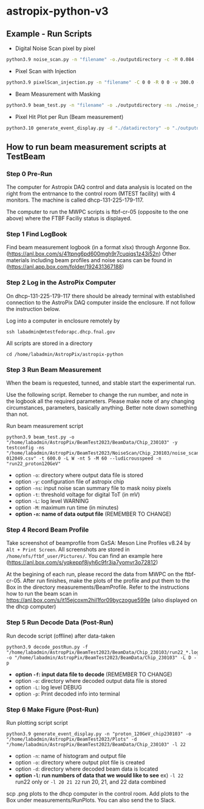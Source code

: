# astropix-python-v3

Example - Run Scripts
---------------------
  - Digital Noise Scan pixel by pixel
```bash
python3.9 noise_scan.py -n "filename" -o./outputdirectory -c -M 0.084 -t 400.0 -C 0 34 -R 0 34
```

  - Pixel Scan with Injection
```bash
python3.9 pixelScan_injection.py -n "filename" -C 0 0 -R 0 0 -v 300.0 -t 400.0
```

  - Beam Measurement with Masking
```bash
python3.9 beam_test.py -n "filename" -o ./outputdirectory -ns ./noise_scan.csv -c -t 200.0 -L W
```

  - Pixel Hit Plot per Run (Beam measurement)
```bash
python3.10 generate_event_display.py -d "./datadirectory" -o "./outputdirectory" -l 1
```

## How to run beam measurement scripts at TestBeam

### Step 0 Pre-Run
The computer for Astropix DAQ control and data analysis is located on the right from the entrnance to the control room (MTEST facility) with 4 monitors. The machine is called dhcp-131-225-179-117. 

The computer to run the MWPC scripts is ftbf-cr-05 (opposite to the one above) where the FTBF Faciliy status is displayed.  

### Step 1 Find LogBook
Find beam measurement logbook (in a format xlsx) through Argonne Box. (https://anl.box.com/s/41tpng6pd600mgh9r7cuqiqs1z43i52n)
Other materials including beam profiles and noise scans can be found in (https://anl.app.box.com/folder/192431367188)

### Step 2 Log in the AstroPix Computer
On dhcp-131-225-179-117 there should be already terminal with established connection to the AstroPix DAQ computer inside the enclosure. If not follow the instruction below.

Log into a computer in enclosure remotely by
```
ssh labadmin@mtestfedorapc.dhcp.fnal.gov
```
All scripts are stored in a directory
```
cd /home/labadmin/AstropPix/astropix-python
```

### Step 3 Run Beam Measurement
When the beam is requested, tunned, and stable start the experimental run. 

Use the following script. Remeber to change the run number, and note in the logbook all the required parameters. Please make note of any changing circumstances, parameters, basically anything. Better note down something than not.  

Run beam measurement script
```
python3.9 beam_test.py -o "/home/labadmin/AstropPix/BeamTest2023/BeamData/Chip_230103" -y testconfig -ns "/home/labadmin/AstropPix/BeamTest2023/NoiseScan/Chip_230103/noise_scan_summary_chip230208_20230220-012049.csv" -t 600.0 -L W -nt 5 -M 60 --ludicrousspeed -n "run22_proton120GeV"
```
- option `-o`: directory where output data file is stored
- option `-y`: configuration file of astropix chip
- option `-ns`: input noise scan summary file to mask noisy pixels
- option `-t`: threshold voltage for digital ToT (in mV)
- option `-L`: log level WARNING
- option `-M`: maximum run time (in minutes)
- **option `-n`: name of data output file** (REMEMBER TO CHANGE)

### Step 4 Record Beam Profile
Take screenshot of beamprofile from GxSA: Meson Line Profiles v8.24 by `Alt + Print Screen`. All screenshots are stored in `/home/nfs/ftbf_user/Pictures/`. You can find an example here (https://anl.box.com/s/yqkeppf8jyh6c9fr3ia7yomvr3o72812)

At the begining of each run, please record the data from MWPC on the ftbf-cr-05. After run finishes, make the plots of the profile and put them to the Box in the directory measurements/BeamProfile. Refer to the instructions how to run the beam scan in https://anl.box.com/s/it15ejcoxm2hil1for09byczogue599e (also displayed on the dhcp computer)


### Step 5 Run Decode Data (Post-Run)
Run decode script (offline) after data-taken
```
python3.9 decode_postRun.py -f "/home/labadmin/AstropPix/BeamTest2023/BeamData/Chip_230103/run22_*.log" -o "/home/labadmin/AstropPix/BeamTest2023/BeamData/Chip_230103" -L D -p
```
- **option `-f`: input data file to decode** (REMEMBER TO CHANGE) 
- option `-o`: directory where decoded output data file is stored
- option `-L`: log level DEBUG
- option `-p`: Print decoded info into terminal

### Step 6 Make Figure (Post-Run)
Run plotting script script
```
python3.9 generate_event_display.py -n "proton_120GeV_chip230103" -o "/home/labadmin/AstropPix/BeamTest2023/Plots" -d "/home/labadmin/AstropPix/BeamTest2023/BeamData/Chip_230103" -l 22
```
- option `-n`: name of histogram and output file
- option `-o`: directory where output plot file is created
- option `-d`: directory where decoded beam data is located
- **option `-l`: run numbers of data that we would like to see**   ex) `-l 22` run22 only or `-l 20 21 22` run 20, 21, and 22 data combined

scp .png plots to the dhcp computer in the control room. Add plots to the Box under measurements/RunPlots. You can also send the to Slack. 

